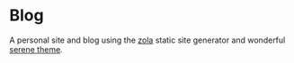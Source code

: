 # Blog

A personal site and blog using the [zola](https://www.getzola.org/) static site
generator and wonderful [serene theme](https://www.getzola.org/).
